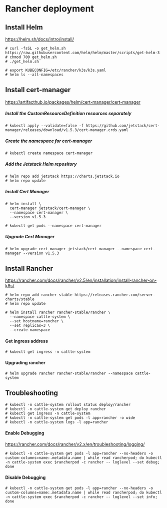 # Rancher deployment

## Install Helm 
https://helm.sh/docs/intro/install/

```
# curl -fsSL -o get_helm.sh https://raw.githubusercontent.com/helm/helm/master/scripts/get-helm-3
# chmod 700 get_helm.sh
# ./get_helm.sh

# export KUBECONFIG=/etc/rancher/k3s/k3s.yaml
# helm ls --all-namespaces
```

## Install cert-manager
https://artifacthub.io/packages/helm/cert-manager/cert-manager

##### Install the CustomResourceDefinition resources separately
```
# kubectl apply --validate=false -f https://github.com/jetstack/cert-manager/releases/download/v1.5.3/cert-manager.crds.yaml
```
##### Create the namespace for cert-manager
```
# kubectl create namespace cert-manager
```

##### Add the Jetstack Helm repository
```
# helm repo add jetstack https://charts.jetstack.io
# helm repo update
```

##### Install Cert Manager
```
# helm install \
  cert-manager jetstack/cert-manager \
  --namespace cert-manager \
  --version v1.5.3
```
```
# kubectl get pods --namespace cert-manager
```

##### Upgrade Cert Manager

```
# helm upgrade cert-manager jetstack/cert-manager --namespace cert-manager --version v1.5.3
```

## Install Rancher
https://rancher.com/docs/rancher/v2.5/en/installation/install-rancher-on-k8s/
```
# helm repo add rancher-stable https://releases.rancher.com/server-charts/stable
# helm repo update
```

```
# helm install rancher rancher-stable/rancher \
  --namespace cattle-system \
  --set hostname=rancher \
  --set replicas=3 \ 
  --create-namespace
```

#### Get ingress address
```
# kubectl get ingress -n cattle-system
```

#### Upgrading rancher
```
# helm upgrade rancher rancher-stable/rancher --namespace cattle-system
```

## Troubleshooting
```
# kubectl -n cattle-system rollout status deploy/rancher
# kubectl -n cattle-system get deploy rancher
# kubectl get ingress -n cattle-system
# kubectl -n cattle-system get pods -l app=rancher -o wide
# kubectl -n cattle-system logs -l app=rancher
```

#### Enable Debugging 
https://rancher.com/docs/rancher/v2.x/en/troubleshooting/logging/
```
# kubectl -n cattle-system get pods -l app=rancher --no-headers -o custom-columns=name:.metadata.name | while read rancherpod; do kubectl -n cattle-system exec $rancherpod -c rancher -- loglevel --set debug; done
```

#### Disable Debugging
```
# kubectl -n cattle-system get pods -l app=rancher --no-headers -o custom-columns=name:.metadata.name | while read rancherpod; do kubectl -n cattle-system exec $rancherpod -c rancher -- loglevel --set info; done
```
